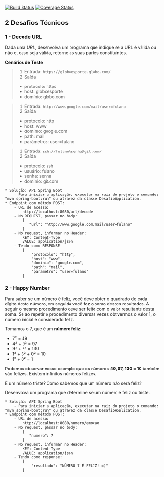 [![Build Status](https://travis-ci.com/jccorreacouto/desafioGLB.svg?branch=master)](https://travis-ci.com/jccorreacouto/desafioGLB)
[![Coverage Status](https://coveralls.io/repos/github/jccorreacouto/desafioGLB/badge.svg?branch=develop)](https://coveralls.io/github/jccorreacouto/desafioGLB?branch=develop)

## 2 Desafios Técnicos

### 1 - Decode URL

Dada uma *URL*, desenvolva um programa que indique se a URL é válida ou não e, caso seja válida, retorne as suas partes constituintes.

**Cenários de Teste**

> 1. Entrada: `https://globoesporte.globo.com/`
> 2. Saída
>   -  protocolo: https
>   -  host: globoesporte
>   - domínio: globo.com

> 1. Entrada: `http://www.google.com/mail/user=fulano`
> 2. Saída
>   - protocolo: http 
>   - host: www 
>   - domínio: google.com 
>   - path: mail 
>   - parâmetros: user=fulano

> 1. Entrada: `ssh://fulano%senha@git.com/`
> 2. Saída 
>   - protocolo: ssh 
>   - usuário: fulano 
>   - senha: senha 
>   - dominio: git.com

````
* Solução: API Spring Boot
    - Para iniciar a aplicação, executar na raiz do projeto o comando: "mvn spring-boot:run" ou atravez da classe DesafioApplication.
* Endpoint com método POST:
    - URL de acesso:
        http://localhost:8080/url/decode
    - No REQUEST, passar no body:
        {
           "url": "http://www.google.com/mail/user=fulano"
        }
    - No request, informar no Header: 
        KEY: Content-Type
        VALUE: application/json
    - Tendo como RESPONSE
        {
            "protocolo": "http",
            "host": "www",
            "dominio": "google.com",
            "path": "mail",
            "parametro": "user=fulano"
        }
````

### 2 - Happy Number

Para saber se um número é feliz, você deve obter o quadrado de cada dígito deste número, em seguida você faz a soma desses resultados. A seguir o mesmo procedimento deve ser feito com o valor resultante desta soma. Se ao repetir o procedimento diversas vezes obtivermos o valor 1, o número inicial é considerado feliz.

Tomamos o 7, que é um **número feliz**:

- 7² = 49
- 4² + 9² = 97
- 9² + 7² = 130
- 1² + 3² + 0² = 10
- 1² + 0² = 1

Podemos observar nesse exemplo que os números **49, 97, 130 e 10** também são felizes. Existem infinitos números felizes.

E um número triste? Como sabemos que um número não será feliz?

Desenvolva um programa que determine se um número é feliz ou triste.

````
* Solução: API Spring Boot
    - Para iniciar a aplicação, executar na raiz do projeto o comando: "mvn spring-boot:run" ou atravez da classe DesafioApplication.
* Endpoint com método POST:
    - URL de acesso:
        http://localhost:8080/numero/emocao
    - No request, passar no body:
        {
           "numero": 7
        }
    - No request, informar no Header: 
        KEY: Content-Type
        VALUE: application/json
    - Tendo como response:
        {
            "resultado": "NÚMERO 7 É FELIZ! =)"
        }
````
